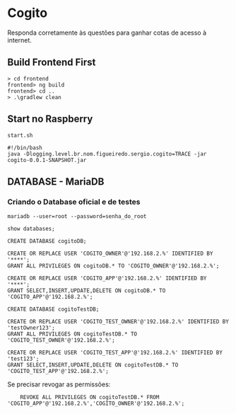 # Cogito

Responda corretamente às questões para ganhar cotas de acesso à internet.

## Build Frontend First

    > cd frontend
    frontend> ng build
    frontend> cd ..
    > .\gradlew clean 

## Start no Raspberry

`start.sh`

    #!/bin/bash
    java -Dlogging.level.br.nom.figueiredo.sergio.cogito=TRACE -jar cogito-0.0.1-SNAPSHOT.jar

## DATABASE - MariaDB

### Criando o Database oficial e de testes

    mariadb --user=root --password=senha_do_root

    show databases;

    CREATE DATABASE cogitoDB;
    
    CREATE OR REPLACE USER 'COGITO_OWNER'@'192.168.2.%' IDENTIFIED BY '****';
    GRANT ALL PRIVILEGES ON cogitoDB.* TO 'COGITO_OWNER'@'192.168.2.%';
    
    CREATE OR REPLACE USER 'COGITO_APP'@'192.168.2.%' IDENTIFIED BY '****';
    GRANT SELECT,INSERT,UPDATE,DELETE ON cogitoDB.* TO 'COGITO_APP'@'192.168.2.%';    

    CREATE DATABASE cogitoTestDB;
    
    CREATE OR REPLACE USER 'COGITO_TEST_OWNER'@'192.168.2.%' IDENTIFIED BY 'testOwner123';
    GRANT ALL PRIVILEGES ON cogitoTestDB.* TO 'COGITO_TEST_OWNER'@'192.168.2.%';

    CREATE OR REPLACE USER 'COGITO_TEST_APP'@'192.168.2.%' IDENTIFIED BY 'test123';
    GRANT SELECT,INSERT,UPDATE,DELETE ON cogitoTestDB.* TO 'COGITO_TEST_APP'@'192.168.2.%';    

Se precisar revogar as permissões:

        REVOKE ALL PRIVILEGES ON cogitoTestDB.* FROM 'COGITO_APP'@'192.168.2.%','COGITO_OWNER'@'192.168.2.%';

